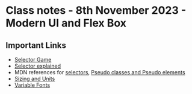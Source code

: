 # Class notes - 8th November 2023 - Modern UI and Flex Box



## Important Links

- [Selector Game](https://flukeout.github.io)
- [Selector explained](https://kittygiraudel.github.io/selectors-explained/)
- MDN references for [selectors](https://developer.mozilla.org/docs/Web/CSS/CSS_Selectors), [Pseudo classes and Pseudo elements](https://developer.mozilla.org/docs/Learn/CSS/Building_blocks/Selectors/Pseudo-classes_and_pseudo-elements)
- [Sizing and Units](https://developer.mozilla.org/docs/Learn/CSS/Building_blocks/Values_and_units)
- [Variable Fonts](https://web.dev/articles/variable-fonts)
